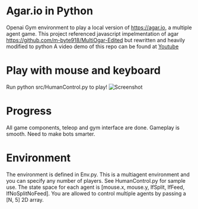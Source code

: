 # Agar.io in Python
Openai Gym environment to play a local version of https://agar.io, a multiple agent game. 
This project referenced javascript impelmentation of agar https://github.com/m-byte918/MultiOgar-Edited but rewritten and heavily modified to python
A video demo of this repo can be found at [Youtube](https://www.youtube.com/watch?v=Au9oQNOB0gI&feature=youtu.be)

# Play with mouse and keyboard
Run python src/HumanControl.py to play!
![Screenshot](https://github.com/buoyancy99/PyAgar/blob/master/img/Agar_OpenAI_Gym.gif?raw=true)


# Progress
All game components, teleop and gym interface are done. Gameplay is smooth. Need to make bots smarter. 

# Environment
The environment is defined in Env.py. This is a multiagent environment and you can specify any number of players. See HumanControl.py for sample use. The state space for each agent is [mouse.x, mouse.y, IfSplit, IfFeed, IfNoSplitNoFeed]. You are allowed to control multiple agents by passing a [N, 5] 2D array. 


